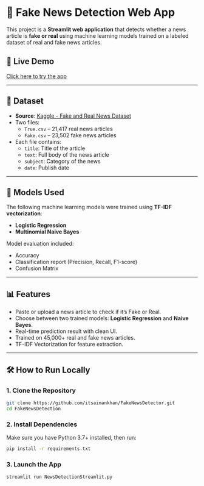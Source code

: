 # 📰 Fake News Detection Web App

This project is a **Streamlit web application** that detects whether a news article is **fake or real** using machine learning models trained on a labeled dataset of real and fake news articles.

## 🚀 Live Demo
[Click here to try the app](https://detector4fakenews.streamlit.app/)  


---

## 📂 Dataset

- **Source**: [Kaggle - Fake and Real News Dataset](https://www.kaggle.com/clmentbisaillon/fake-and-real-news)
- Two files:
  - `True.csv` – 21,417 real news articles
  - `Fake.csv` – 23,502 fake news articles
- Each file contains:
  - `title`: Title of the article
  - `text`: Full body of the news article
  - `subject`: Category of the news
  - `date`: Publish date

---

## 🧠 Models Used

The following machine learning models were trained using **TF-IDF vectorization**:
- **Logistic Regression**
- **Multinomial Naive Bayes**

Model evaluation included:
- Accuracy
- Classification report (Precision, Recall, F1-score)
- Confusion Matrix

---

## 📊 Features

- Paste or upload a news article to check if it’s Fake or Real.
- Choose between two trained models: **Logistic Regression** and **Naive Bayes**.
- Real-time prediction result with clean UI.
- Trained on 45,000+ real and fake news articles.
- TF-IDF Vectorization for feature extraction.


---

## 🛠 How to Run Locally

### 1. Clone the Repository

```bash
git clone https://github.com/itsaimankhan/FakeNewsDetector.git
cd FakeNewsDetection
```
### 2. Install Dependencies
Make sure you have Python 3.7+ installed, then run:

```bash
pip install -r requirements.txt 
```
### 3. Launch the App
``` bash
streamlit run NewsDetectionStreamlit.py
``` 
